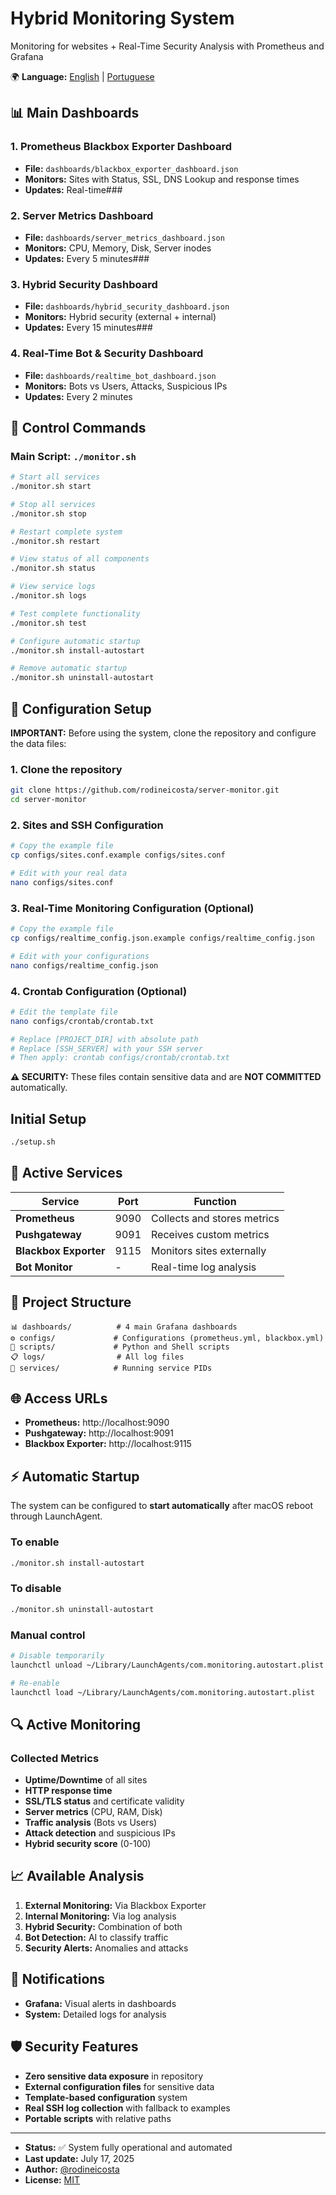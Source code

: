 # Hybrid Monitoring System

Monitoring for websites + Real-Time Security Analysis with Prometheus and Grafana

🌍 **Language:**
[English](README.md) | [Portuguese](README-pt_br.md)

## 📊 Main Dashboards

### 1. Prometheus Blackbox Exporter Dashboard

- **File:** `dashboards/blackbox_exporter_dashboard.json`
- **Monitors:** Sites with Status, SSL, DNS Lookup and response times
- **Updates:** Real-time###

### 2. Server Metrics Dashboard

- **File:** `dashboards/server_metrics_dashboard.json`
- **Monitors:** CPU, Memory, Disk, Server inodes
- **Updates:** Every 5 minutes###

### 3. Hybrid Security Dashboard

- **File:** `dashboards/hybrid_security_dashboard.json`
- **Monitors:** Hybrid security (external + internal)
- **Updates:** Every 15 minutes###

### 4. Real-Time Bot & Security Dashboard

- **File:** `dashboards/realtime_bot_dashboard.json`
- **Monitors:** Bots vs Users, Attacks, Suspicious IPs
- **Updates:** Every 2 minutes

## 🚀 Control Commands

### Main Script: `./monitor.sh`

```bash
# Start all services
./monitor.sh start

# Stop all services
./monitor.sh stop

# Restart complete system
./monitor.sh restart

# View status of all components
./monitor.sh status

# View service logs
./monitor.sh logs

# Test complete functionality
./monitor.sh test

# Configure automatic startup
./monitor.sh install-autostart

# Remove automatic startup
./monitor.sh uninstall-autostart
```

## 🔐 Configuration Setup

**IMPORTANT:** Before using the system, clone the repository and configure the data files:

### 1. Clone the repository

```bash
git clone https://github.com/rodineicosta/server-monitor.git
cd server-monitor
```

### 2. Sites and SSH Configuration

```bash
# Copy the example file
cp configs/sites.conf.example configs/sites.conf

# Edit with your real data
nano configs/sites.conf
```

### 3. Real-Time Monitoring Configuration (Optional)

```bash
# Copy the example file
cp configs/realtime_config.json.example configs/realtime_config.json

# Edit with your configurations
nano configs/realtime_config.json
```

### 4. Crontab Configuration (Optional)

```bash
# Edit the template file
nano configs/crontab/crontab.txt

# Replace [PROJECT_DIR] with absolute path
# Replace [SSH_SERVER] with your SSH server
# Then apply: crontab configs/crontab/crontab.txt
```

**⚠️ SECURITY:** These files contain sensitive data and are **NOT COMMITTED** automatically.

## Initial Setup

```bash
./setup.sh
```

## 🔧 Active Services

| Service | Port | Function |
|---------|------|----------|
| **Prometheus** | 9090 | Collects and stores metrics |
| **Pushgateway** | 9091 | Receives custom metrics |
| **Blackbox Exporter** | 9115 | Monitors sites externally |
| **Bot Monitor** | - | Real-time log analysis |

## 📁 Project Structure

```
📊 dashboards/          # 4 main Grafana dashboards
⚙️ configs/             # Configurations (prometheus.yml, blackbox.yml)
🔧 scripts/             # Python and Shell scripts
📋 logs/                # All log files
🔧 services/            # Running service PIDs
```

## 🌐 Access URLs

- **Prometheus:** http://localhost:9090
- **Pushgateway:** http://localhost:9091
- **Blackbox Exporter:** http://localhost:9115

## ⚡ Automatic Startup

The system can be configured to **start automatically** after macOS reboot through LaunchAgent.

### To enable

```bash
./monitor.sh install-autostart
```

### To disable

```bash
./monitor.sh uninstall-autostart
```

### Manual control

```bash
# Disable temporarily
launchctl unload ~/Library/LaunchAgents/com.monitoring.autostart.plist

# Re-enable
launchctl load ~/Library/LaunchAgents/com.monitoring.autostart.plist
```

## 🔍 Active Monitoring

### Collected Metrics

- **Uptime/Downtime** of all sites
- **HTTP response time**
- **SSL/TLS status** and certificate validity
- **Server metrics** (CPU, RAM, Disk)
- **Traffic analysis** (Bots vs Users)
- **Attack detection** and suspicious IPs
- **Hybrid security score** (0-100)

## 📈 Available Analysis

1. **External Monitoring:** Via Blackbox Exporter
2. **Internal Monitoring:** Via log analysis
3. **Hybrid Security:** Combination of both
4. **Bot Detection:** AI to classify traffic
5. **Security Alerts:** Anomalies and attacks

## 🎯 Notifications

- **Grafana:** Visual alerts in dashboards
- **System:** Detailed logs for analysis

## 🛡️ Security Features

- **Zero sensitive data exposure** in repository
- **External configuration files** for sensitive data
- **Template-based configuration** system
- **Real SSH log collection** with fallback to examples
- **Portable scripts** with relative paths

---

- **Status:** ✅ System fully operational and automated
- **Last update:** July 17, 2025
- **Author:** [@rodineicosta](https://github.com/rodineicosta)
- **License:** [MIT](https://opensource.org/licenses/MIT)
